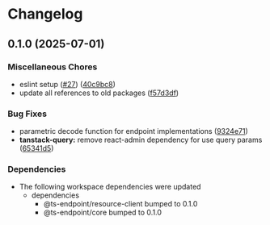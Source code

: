 # Changelog

## 0.1.0 (2025-07-01)


### Miscellaneous Chores

* eslint setup ([#27](https://github.com/ascariandrea/ts-endpoint/issues/27)) ([40c9bc8](https://github.com/ascariandrea/ts-endpoint/commit/40c9bc8c5b3064a934da2b2ef8997fe3a14679b6))
* update all references to old packages ([f57d3df](https://github.com/ascariandrea/ts-endpoint/commit/f57d3dfd94ace1b7748145c281f015f93eb462dd))


### Bug Fixes

* parametric decode function for endpoint implementations ([9324e71](https://github.com/ascariandrea/ts-endpoint/commit/9324e719ebc0c4b5379f6e1afeda00a08dcd104b))
* **tanstack-query:** remove react-admin dependency for use query params ([65341d5](https://github.com/ascariandrea/ts-endpoint/commit/65341d5e7e0d02dfc391478bdc9713952a1aaac8))


### Dependencies

* The following workspace dependencies were updated
  * dependencies
    * @ts-endpoint/resource-client bumped to 0.1.0
    * @ts-endpoint/core bumped to 0.1.0
